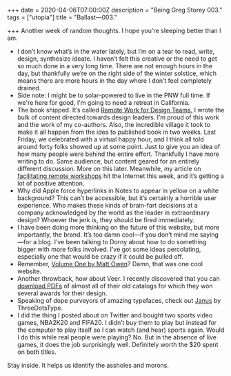 +++
date = 2020-04-06T07:00:00Z
description = "Being Greg Storey 003."
tags = ["utopia"]
title = "Ballast—003."

+++
Another week of random thoughts. I hope you're sleeping better than I am.

* I don’t know what’s in the water lately, but I’m on a tear to read, write, design, synthesize ideate. I haven’t felt this creative or the need to get so much done in a very long time. There are not enough hours in the day, but thankfully we’re on the right side of the winter solstice, which means there are more hours in the day where I don’t feel completely drained.
* Side note: I might be to solar-powered to live in the PNW full time. If we're here for good, I'm going to need a retreat in California.
* The book shipped. It’s called [Remote Work for Design Teams.](https://www.invisionapp.com/inside-design/facilitating-remote-workshops/ "Remote Work for Design Teams") I wrote the bulk of content directed towards design leaders. I’m proud of this work and the work of my co-authors. Also, the incredible village it took to make it all happen from the idea to published book in two weeks. Last Friday, we celebrated with a virtual happy hour, and I think all told around forty folks showed up at some point. Just to give you an idea of how many people were behind the entire effort. Thankfully I have more writing to do. Same audience, but content geared for an entirely different discussion. More on this later. Meanwhile, my article on [facilitating remote workshops](https://www.invisionapp.com/inside-design/facilitating-remote-workshops/ "facilitating remote workshops") hit the Internet this week, and it’s getting a lot of positive attention.
* Why did Apple force hyperlinks in Notes to appear in yellow on a white background? This can’t be accessible, but it’s certainly a horrible user experience. Who makes these kinds of brain-fart decisions at a company acknowledged by the world as the leader in extraordinary design? Whoever the jerk is, they should be fired immediately.
* I have been doing more thinking on the future of this website, but more importantly, the brand. It’s too damn cool—if you don’t mind me saying—for a blog. I’ve been talking to Dorny about how to do something bigger with more folks involved. I’ve got some ideas percolating, especially one that would be crazy if it could be pulled off.
* Remember, [Volume One by Matt Owen](https://vimeo.com/396325107 "Volume One by Matt Owen")? Damn, that was one cool website.
* Another throwback, how about Veer. I recently discovered that you can [download PDFs](http://web.archive.org/web/20070223092525/http://www.veer.com/ideas/catalogs/ "download the old catalogs") of almost all of their old catalogs for which they won several awards for their design.
* Speaking of dope purveyors of amazing typefaces, check out [Janus](https://threedotstype.com/product/janus/ "Janus") by ThreeDotsType.
* I did the thing I posted about on Twitter and bought two sports video games, NBA2K20 and FIFA20. I didn’t buy them to play but instead for the computer to play itself so I can watch (and hear) sports again. Would I do this while real people were playing? No. But in the absence of live games, it does the job surprisingly well. Definitely worth the $20 spent on both titles.

Stay inside. It helps us identify the assholes and morons.